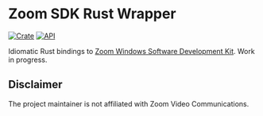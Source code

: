 # Zoom SDK Rust Wrapper

[![Crate](https://img.shields.io/crates/v/zoom-sdk.svg)](https://crates.io/crates/rand)
[![API](https://docs.rs/zoom-sdk/badge.svg)](https://docs.rs/rand)

Idiomatic Rust bindings to
[Zoom Windows Software Development Kit](https://github.com/zoom/zoom-sdk-windows).
Work in progress.

## Disclaimer

The project maintainer is not affiliated with Zoom Video Communications.
